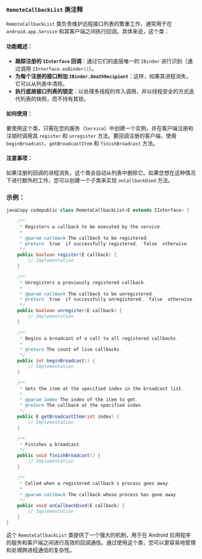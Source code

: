 ### `RemoteCallbackList` 类注释

`RemoteCallbackList` 类负责维护远程接口列表的繁重工作，通常用于在 `android.app.Service` 和其客户端之间执行回调。具体来说，这个类：

#### 功能概述：

- **跟踪注册的 `IInterface` 回调**：通过它们的底层唯一的 `IBinder` 进行识别（通过调用 `IInterface.asBinder()`）。
- **为每个注册的接口附加 `IBinder.DeathRecipient`**：这样，如果其进程消失，它可以从列表中清除。
- **执行底层接口列表的锁定**：以处理多线程的传入调用，并以线程安全的方式迭代列表的快照，而不持有其锁。

#### 如何使用：

要使用这个类，只需在您的服务（`Service`）中创建一个实例，并在客户端注册和注销时调用其 `register` 和 `unregister` 方法。要回调注册的客户端，使用 `beginBroadcast`、`getBroadcastItem` 和 `finishBroadcast` 方法。

#### 注意事项：

如果注册的回调的进程消失，这个类会自动从列表中删除它。如果您想在这种情况下进行额外的工作，您可以创建一个子类来实现 `onCallbackDied` 方法。

### 示例：

```java
javaCopy codepublic class RemoteCallbackList<E extends IInterface> {

    /**
     * Registers a callback to be executed by the service.
     *
     * @param callback The callback to be registered.
     * @return `true` if successfully registered, `false` otherwise.
     */
    public boolean register(E callback) {
        // Implementation
    }

    /**
     * Unregisters a previously registered callback.
     *
     * @param callback The callback to be unregistered.
     * @return `true` if successfully unregistered, `false` otherwise.
     */
    public boolean unregister(E callback) {
        // Implementation
    }

    /**
     * Begins a broadcast of a call to all registered callbacks.
     *
     * @return The count of live callbacks.
     */
    public int beginBroadcast() {
        // Implementation
    }

    /**
     * Gets the item at the specified index in the broadcast list.
     *
     * @param index The index of the item to get.
     * @return The callback at the specified index.
     */
    public E getBroadcastItem(int index) {
        // Implementation
    }

    /**
     * Finishes a broadcast.
     */
    public void finishBroadcast() {
        // Implementation
    }

    /**
     * Called when a registered callback's process goes away.
     *
     * @param callback The callback whose process has gone away.
     */
    public void onCallbackDied(E callback) {
        // Implementation
    }
}
```

这个 `RemoteCallbackList` 类提供了一个强大的机制，用于在 Android 应用程序的服务和客户端之间进行高效的回调通信。通过使用这个类，您可以更容易地管理和处理跨进程通信的复杂性。